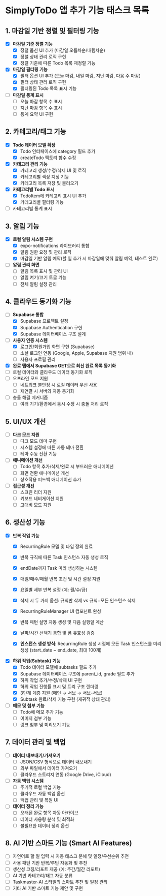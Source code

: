 # SimplyToDo 앱 추가 기능 태스크 목록

## 1. 마감일 기반 정렬 및 필터링 기능
- [x] **마감일 기준 정렬 기능**
  - [x] 정렬 옵션 UI 추가 (마감일 오름차순/내림차순)
  - [x] 정렬 상태 관리 로직 구현
  - [x] 정렬 기준에 따른 Todo 목록 재정렬 기능

- [x] **마감일 필터링 기능**
  - [x] 필터 옵션 UI 추가 (오늘 마감, 내일 마감, 지난 마감, 다음 주 마감)
  - [x] 필터 상태 관리 로직 구현
  - [x] 필터링된 Todo 목록 표시 기능

- [ ] **마감일 통계 표시**
  - [ ] 오늘 마감 항목 수 표시
  - [ ] 지난 마감 항목 수 표시
  - [ ] 통계 요약 UI 구현

## 2. 카테고리/태그 기능
- [x] **Todo 데이터 모델 확장**
  - [x] Todo 인터페이스에 category 필드 추가
  - [x] createTodo 팩토리 함수 수정

- [x] **카테고리 관리 기능**
  - [x] 카테고리 생성/수정/삭제 UI 및 로직
  - [x] 카테고리별 색상 지정 기능
  - [x] 카테고리 목록 저장 및 불러오기

- [x] **카테고리별 Todo 표시**
  - [x] TodoItem에 카테고리 표시 UI 추가
  - [x] 카테고리별 필터링 기능
- [ ] 카테고리별 통계 표시

## 3. 알림 기능
- [x] **로컬 알림 시스템 구현**
  - [x] expo-notifications 라이브러리 통합
  - [x] 알림 권한 요청 및 관리 로직
  - [x] 마감일 기반 알림 예약(할 일 추가 시 마감일에 맞춰 알림 예약, 테스트 완료)

- [ ] **알림 관리 화면**
  - [ ] 알림 목록 표시 및 관리 UI
  - [ ] 알림 켜기/끄기 토글 기능
  - [ ] 전체 알림 설정 관리

## 4. 클라우드 동기화 기능
- [ ] **Supabase 통합**
  - [x] Supabase 프로젝트 설정
  - [x] Supabase Authentication 구현
  - [x] Supabase 데이터베이스 구조 설계

- [ ] **사용자 인증 시스템**
  - [x] 로그인/회원가입 화면 구현 (Supabase)
  - [ ] 소셜 로그인 연동 (Google, Apple, Supabase 지원 범위 내)
  - [ ] 사용자 프로필 관리

- [x] **완료 탭에서 Supabase GET으로 최신 완료 목록 동기화**
- [ ] 로컬 데이터와 클라우드 데이터 동기화 로직
- [ ] 오프라인 모드 지원
  - [ ] 네트워크 불안정 시 로컬 데이터 우선 사용
  - [ ] 재연결 시 서버와 자동 동기화
- [ ] 충돌 해결 메커니즘
  - [ ] 여러 기기/환경에서 동시 수정 시 충돌 처리 로직

## 5. UI/UX 개선
- [ ] **다크 모드 지원**
  - [ ] 다크 모드 테마 구현
  - [ ] 시스템 설정에 따른 자동 테마 전환
  - [ ] 테마 수동 전환 기능

- [ ] **애니메이션 개선**
  - [ ] Todo 항목 추가/삭제/완료 시 부드러운 애니메이션
  - [ ] 화면 전환 애니메이션 개선
  - [ ] 상호작용 피드백 애니메이션 추가

- [ ] **접근성 개선**
  - [ ] 스크린 리더 지원
  - [ ] 키보드 네비게이션 지원
  - [ ] 고대비 모드 지원

## 6. 생산성 기능
- [x] **반복 작업 기능**
  - [x] RecurringRule 모델 및 타입 정의 완료
  - [x] 반복 규칙에 따른 Task 인스턴스 자동 생성 로직
  - [x] endDate까지 Task 미리 생성하는 시스템
  - [x] 매일/매주/매월 반복 조건 및 시간 설정 지원
  - [x] 요일별 세부 반복 설정 (예: 월/수/금)
  - [x] 삭제 시 두 가지 옵션: 규칙만 삭제 vs 규칙+모든 인스턴스 삭제
  - [x] RecurringRuleManager UI 컴포넌트 완성
  - [x] 반복 패턴 설명 자동 생성 및 다음 실행일 계산
  - [x] 날짜/시간 선택기 통합 및 폼 유효성 검증
  - [x] **인스턴스 생성 방식**: RecurringRule 생성 시점에 모든 Task 인스턴스를 미리 생성 (start_date ~ end_date, 최대 100개)
    

- [x] **하위 작업(Subtask) 기능**
  - [x] Todo 데이터 모델에 subtasks 필드 추가
  - [x] Supabase 데이터베이스 구조에 parent_id, grade 필드 추가
  - [x] 하위 작업 추가/수정/삭제 UI 구현
  - [x] 하위 작업 진행률 표시 및 트리 구조 렌더링
  - [x] 3단계 계층 지원 (메인 → 서브 → 서브-서브)
  - [x] Subtask 완료/삭제 기능 구현 (재귀적 상태 관리)

- [ ] **메모 및 첨부 기능**
  - [ ] Todo에 메모 추가 기능
  - [ ] 이미지 첨부 기능
  - [ ] 링크 첨부 및 미리보기 기능

## 7. 데이터 관리 및 백업
- [ ] **데이터 내보내기/가져오기**
  - [ ] JSON/CSV 형식으로 데이터 내보내기
  - [ ] 외부 파일에서 데이터 가져오기
  - [ ] 클라우드 스토리지 연동 (Google Drive, iCloud)

- [ ] **자동 백업 시스템**
  - [ ] 주기적 로컬 백업 기능
  - [ ] 클라우드 자동 백업 옵션
  - [ ] 백업 관리 및 복원 UI

- [ ] **데이터 정리 기능**
  - [ ] 오래된 완료 항목 자동 아카이브
  - [ ] 데이터 사용량 분석 및 최적화
  - [ ] 불필요한 데이터 정리 옵션

## 8. AI 기반 스마트 기능 (Smart AI Features)

- [ ] 자연어로 할 일 입력 시 자동 태스크 분해 및 일정/우선순위 추천
- [ ] 사용 패턴 기반 반복/루틴 자동화 및 추천
- [ ] 생산성 코칭/리포트 제공 (예: 주간/월간 리포트)
- [ ] AI 기반 카테고리/태그 자동 분류
- [ ] Taskmaster-AI 스타일의 스마트 추천 및 일정 관리
- [ ] 기타 AI 기반 스마트 기능 제안 및 구현
